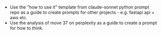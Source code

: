 * Use the "how to use it" template from claude-sonnet python prompt repo as a guide to create prompts for other projects - e.g. fastapi api + aws etc.
* Use the analysis of move 37 on perplexity as a guide to create a prompt for how to think.